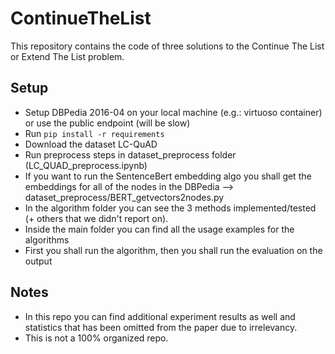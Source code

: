 # ContinueTheList

This repository contains the code of three solutions to the Continue The List or Extend The List problem.

## Setup
- Setup DBPedia 2016-04 on your local machine (e.g.: virtuoso container) or use the public endpoint (will be slow)
- Run `pip install -r requirements`
- Download the dataset LC-QuAD
- Run preprocess steps in dataset_preprocess folder (LC_QUAD_preprocess.ipynb)
- If you want to run the SentenceBert embedding algo you shall get the embeddings for all of the nodes in the DBPedia --> dataset_preprocess/BERT_getvectors2nodes.py
- In the algorithm folder you can see the 3 methods implemented/tested (+ others that we didn't report on).
- Inside the main folder you can find all the usage examples for the algorithms
- First you shall run the algorithm, then you shall run the evaluation on the output

## Notes
- In this repo you can find additional experiment results as well and statistics that has been omitted from the paper due to irrelevancy.
- This is not a 100% organized repo.
